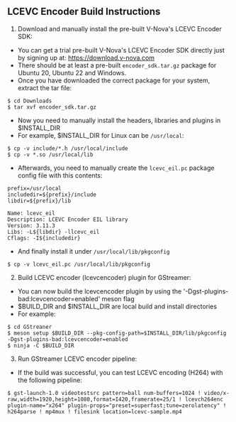 LCEVC Encoder Build Instructions
--------------------------------

1. Download and manually install the pre-built V-Nova's LCEVC Encoder SDK:

- You can get a trial pre-built V-Nova's LCEVC Encoder SDK directly just by signing up at: https://download.v-nova.com
- There should be at least a pre-built `encoder_sdk.tar.gz` package for Ubuntu 20, Ubuntu 22 and Windows.
- Once you have downloaded the correct package for your system, extract the tar file:

```
$ cd Downloads
$ tar xvf encoder_sdk.tar.gz
```

- Now you need to manually install the headers, libraries and plugins in $INSTALL_DIR
- For example, $INSTALL_DIR for Linux can be `/usr/local`:

```
$ cp -v include/*.h /usr/local/include
$ cp -v *.so /usr/local/lib
```

- Afterwards, you need to manually create the `lcevc_eil.pc` package config file with this contents:

```
prefix=/usr/local
includedir=${prefix}/include
libdir=${prefix}/lib

Name: lcevc_eil
Description: LCEVC Encoder EIL library
Version: 3.11.3
Libs: -L${libdir} -llcevc_eil
Cflags: -I${includedir}
```

- And finally install it under `/usr/local/lib/pkgconfig`

```
$ cp -v lcevc_eil.pc /usr/local/lib/pkgconfig
```

2. Build LCEVC encoder (lcevcencoder) plugin for GStreamer:

- You can now build the lcevcencoder plugin by using the '-Dgst-plugins-bad:lcevcencoder=enabled' meson flag
- $BUILD_DIR and $INSTALL_DIR are local build and install directories
- For example:

```
$ cd GStreaner
$ meson setup $BUILD_DIR --pkg-config-path=$INSTALL_DIR/lib/pkgconfig -Dgst-plugins-bad:lcevcencoder=enabled
$ ninja -C $BUILD_DIR
```

3. Run GStreamer LCEVC encoder pipeline:

- If the build was successful, you can test LCEVC encoding (H264) with the following pipeline:

```
$ gst-launch-1.0 videotestsrc pattern=ball num-buffers=1024 ! video/x-raw,width=1920,height=1080,format=I420,framerate=25/1 ! lcevch264enc plugin-name="x264" plugin-props="preset=superfast;tune=zerolatency" ! h264parse ! mp4mux ! filesink location=lcevc-sample.mp4
```

